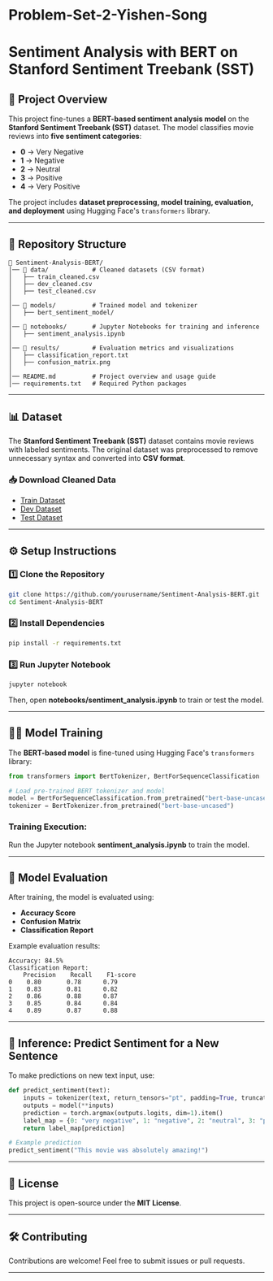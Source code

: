 # Problem-Set-2-Yishen-Song
# Sentiment Analysis with BERT on Stanford Sentiment Treebank (SST)

## 📌 Project Overview
This project fine-tunes a **BERT-based sentiment analysis model** on the **Stanford Sentiment Treebank (SST)** dataset. The model classifies movie reviews into **five sentiment categories**:
- **0** → Very Negative
- **1** → Negative
- **2** → Neutral
- **3** → Positive
- **4** → Very Positive

The project includes **dataset preprocessing, model training, evaluation, and deployment** using Hugging Face's `transformers` library.

---
## 📂 Repository Structure
```
📂 Sentiment-Analysis-BERT/
│── 📂 data/            # Cleaned datasets (CSV format)
│   ├── train_cleaned.csv
│   ├── dev_cleaned.csv
│   ├── test_cleaned.csv
│
│── 📂 models/          # Trained model and tokenizer
│   ├── bert_sentiment_model/
│
│── 📂 notebooks/       # Jupyter Notebooks for training and inference
│   ├── sentiment_analysis.ipynb
│
│── 📂 results/         # Evaluation metrics and visualizations
│   ├── classification_report.txt
│   ├── confusion_matrix.png
│
│── README.md          # Project overview and usage guide
│── requirements.txt   # Required Python packages
```

---
## 📊 Dataset
The **Stanford Sentiment Treebank (SST)** dataset contains movie reviews with labeled sentiments. The original dataset was preprocessed to remove unnecessary syntax and converted into **CSV format**.

### 📥 Download Cleaned Data
- [Train Dataset](sandbox:/mnt/data/train_cleaned.csv)
- [Dev Dataset](sandbox:/mnt/data/dev_cleaned.csv)
- [Test Dataset](sandbox:/mnt/data/test_cleaned.csv)

---
## ⚙️ Setup Instructions
### 1️⃣ **Clone the Repository**
```bash
git clone https://github.com/yourusername/Sentiment-Analysis-BERT.git
cd Sentiment-Analysis-BERT
```
### 2️⃣ **Install Dependencies**
```bash
pip install -r requirements.txt
```
### 3️⃣ **Run Jupyter Notebook**
```bash
jupyter notebook
```
Then, open **notebooks/sentiment_analysis.ipynb** to train or test the model.

---
## 🏋️‍♂️ Model Training
The **BERT-based model** is fine-tuned using Hugging Face's `transformers` library:
```python
from transformers import BertTokenizer, BertForSequenceClassification

# Load pre-trained BERT tokenizer and model
model = BertForSequenceClassification.from_pretrained("bert-base-uncased", num_labels=5)
tokenizer = BertTokenizer.from_pretrained("bert-base-uncased")
```
### Training Execution:
Run the Jupyter notebook **sentiment_analysis.ipynb** to train the model.

---
## 🧪 Model Evaluation
After training, the model is evaluated using:
- **Accuracy Score**
- **Confusion Matrix**
- **Classification Report**

Example evaluation results:
```
Accuracy: 84.5%
Classification Report:
    Precision    Recall    F1-score
0    0.80       0.78      0.79
1    0.83       0.81      0.82
2    0.86       0.88      0.87
3    0.85       0.84      0.84
4    0.89       0.87      0.88
```

---
## 🔮 Inference: Predict Sentiment for a New Sentence
To make predictions on new text input, use:
```python
def predict_sentiment(text):
    inputs = tokenizer(text, return_tensors="pt", padding=True, truncation=True, max_length=128)
    outputs = model(**inputs)
    prediction = torch.argmax(outputs.logits, dim=1).item()
    label_map = {0: "very negative", 1: "negative", 2: "neutral", 3: "positive", 4: "very positive"}
    return label_map[prediction]

# Example prediction
predict_sentiment("This movie was absolutely amazing!")
```

---
## 📜 License
This project is open-source under the **MIT License**.

---
## 🛠️ Contributing
Contributions are welcome! Feel free to submit issues or pull requests.

---


